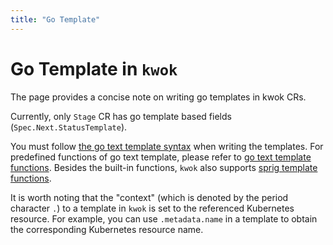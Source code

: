 ```yaml
---
title: "Go Template"
---
```


# Go Template in `kwok`

The page provides a concise note on writing go templates in kwok CRs.


Currently, only `Stage` CR has go template based fields (`Spec.Next.StatusTemplate`).


You must follow [the go text template syntax] when writing the templates.
For predefined functions of go text template, please refer to [go text template functions].
Besides the built-in functions, `kwok` also supports [sprig template functions].

It is worth noting that the "context" (which is denoted by the period character `.`) to a template in `kwok` is set to the 
referenced Kubernetes resource. 
For example, you can use `.metadata.name` in a template to obtain the corresponding Kubernetes resource name.

[the go text template syntax]: https://pkg.go.dev/text/template
[go text template functions]:  https://pkg.go.dev/text/template#hdr-Functions
[sprig template functions]: https://masterminds.github.io/sprig/
